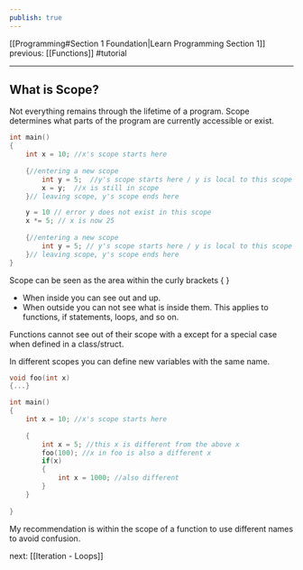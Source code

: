 ```yaml
---
publish: true
---
```


<div id='stars2'></div>
<div id='stars3'></div>
<div id='stars4'></div>

[[Programming#Section 1 Foundation|Learn Programming Section 1]]  previous: [[Functions]]  #tutorial 

---
## What is Scope?
Not everything remains through the lifetime of a program. Scope determines what parts of the program are currently accessible or exist.

```cpp
int main()
{
	int x = 10; //x's scope starts here
	
	{//entering a new scope
		int y = 5;	//y's scope starts here / y is local to this scope
		x = y;  //x is still in scope
	}// leaving scope, y's scope ends here

	y = 10 // error y does not exist in this scope
	x *= 5; // x is now 25
	
	{//entering a new scope
		int y = 5; // y's scope starts here / y is local to this scope
	}// leaving scope, y's scope ends here
}
```

Scope can be seen as the area within the curly brackets { } 
- When inside you can see out and up.
- When outside you can not see what is inside them.
This applies to functions, if statements, loops, and so on.

Functions cannot see out of their scope with a except for a special case when defined in a class/struct.

In different scopes you can define new variables with the same name.

```cpp
void foo(int x)
{...}

int main()
{
	int x = 10; //x's scope starts here
	
	{
		int x = 5; //this x is different from the above x
		foo(100); //x in foo is also a different x
		if(x)
		{
			int x = 1000; //also different
		}
	}
	
}
```
My recommendation is within the scope of a function to use different names to avoid confusion.



next: [[Iteration - Loops]] 
